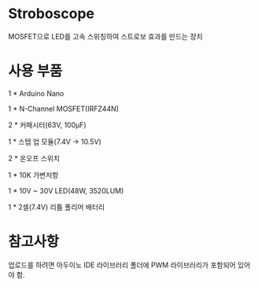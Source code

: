 # Stroboscope
MOSFET으로 LED를 고속 스위칭하여 스트로보 효과를 만드는 장치

# 사용 부품
1 * Arduino Nano

1 * N-Channel MOSFET(IRFZ44N)

2 * 커패시터(63V, 100μF)

1 * 스텝 업 모듈(7.4V → 10.5V)

2 * 온오프 스위치

1 * 10K 가변저항

1 * 10V ~ 30V LED(48W, 3520LUM)

1 * 2셀(7.4V) 리튬 폴리머 배터리

# 참고사항
업로드를 하려면 아두이노 IDE 라이브러리 폴더에 PWM 라이브러리가 포함되어 있어야 함.
